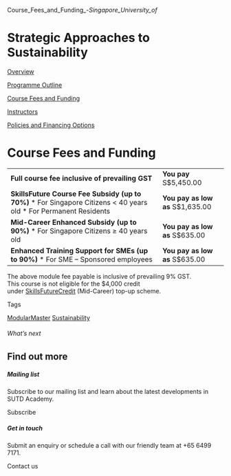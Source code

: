 Course_Fees_and_Funding_-_Singapore_University_of_



Strategic Approaches to Sustainability
======================================

[Overview](/course/strategic-approaches-to-sustainability/#tabs)

[Programme Outline](/course/strategic-approaches-to-sustainability/programme-outline/#tabs)

[Course Fees and Funding](/course/strategic-approaches-to-sustainability/course-fees-and-funding/#tabs)

[Instructors](/course/strategic-approaches-to-sustainability/instructors/#tabs)

[Policies and Financing Options](/course/strategic-approaches-to-sustainability/policies-and-financing-options/#tabs)

Course Fees and Funding
=======================

|  |  |
| --- | --- |
| **Full course fee inclusive of prevailing GST** | **You pay**  S$5,450.00 |
| **SkillsFuture Course Fee Subsidy (up to 70%)**  * For Singapore Citizens < 40 years old * For Permanent Residents | **You pay as low as**  S$1,635.00 |
| **Mid-Career Enhanced Subsidy (up to 90%)**  * For Singapore Citizens ≥ 40 years old | **You pay as low as**  S$635.00 |
| **Enhanced Training Support for SMEs (up to 90%)**  * For SME – Sponsored employees | **You pay as low as**  S$635.00 |

The above module fee payable is inclusive of prevailing 9% GST.  
This course is not eligible for the $4,000 credit under [SkillsFuture](http://www.skillsfuture.gov.sg/credit)[Credit](http://www.skillsfuture.gov.sg/credit) (Mid-Career) top-up scheme.

Tags

[ModularMaster](/admissions/academy/courses-and-modules/?academy-type-course=792)
[Sustainability](/admissions/academy/courses-and-modules/?discipline=833)

###### What’s next

Find out more
-------------

##### Mailing list

Subscribe to our mailing list and learn about the latest developments in SUTD Academy.

Subscribe

##### Get in touch

Submit an enquiry or schedule a call with our friendly team at +65 6499 7171.

Contact us

